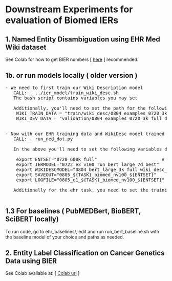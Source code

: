 # Downstream Experiments for evaluation of Biomed IERs


## 1.  Named Entity Disambiguation using EHR Med Wiki dataset

See Colab for how to get BIER numbers [ [here](https://colab.research.google.com/drive/1_OOJ97GDfgZhB-K98B3P3-5ZJygXHazj?usp=sharing) ] recommended.

## 1b. or run models locally ( older version )
<pre>
- We need to first train our Wiki Description model 
   CALL: . ../ier_model/train_wiki_desc.sh
   The bash script contains variables you may set
   
   Additionally, you'll need to set the path for the following in ../ier_model/transformer_constant.py
	WIKI_TRAIN_DATA = "train/wiki_desc/0804_examples_0720_3k_full_docs*.json"
	WIKI_DEV_DATA = "validation/0804_examples_0720_3k_full_docs_dev_1k.json"   


- Now with our EHR training data and WikiDesc model trained we can run our trained Biomed IER model on the data
   CALL: . run_ned_dot.py

   In the above you'll need to set the following variables depending on the task and entity type set you are using..

	export ENTSET="0720_600k_full"           			  # 
	export IERMODEL="0722_e3_v100_run_bert_large_7d_best"             # IERMODEL checkpoint to use ( BIER-PubMedBERT, BIER-BioBERT, BIER-SciBERT check point without .pt )
	export WIKIDESCMODEL="0804_bert_large_3k_full_wiki_desc_t2_best"  # WIKIDESCMODEL checkpoint to use ( trainined on WikiDescription data described in prior section ) 
	export SAVEOUT="0805_${TASK}_biomed_nv100_${ENTSET}"              # SAVEOUT where to save model predictions 
	export LOGFILE="0805_e1_${TASK}_biomed_nv100_${ENTSET}"           # LOGFILE

   Additionally for the ehr task, you need to set the training/validation/test data in ned_dot.py

</pre>
## 1.3 For baselines ( PubMEDBert, BioBERT, SciBERT locally)
To run code, go to ehr_baselines/, edit and run run_bert_baseline.sh with the baseline model of your choice and paths as needed.
       

## 2. Entity Label Classification on Cancer Genetics Data using BIER
See Colab available at: [ [Colab url](https://colab.research.google.com/drive/1CDwTG71UkTKLxMhk7uDm4DHX2YABYbEf?usp=sharing) ]

